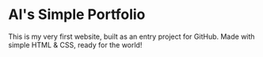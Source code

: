 # Al's Simple Portfolio

This is my very first website, built as an entry project for GitHub. Made with simple HTML & CSS, ready for the world!